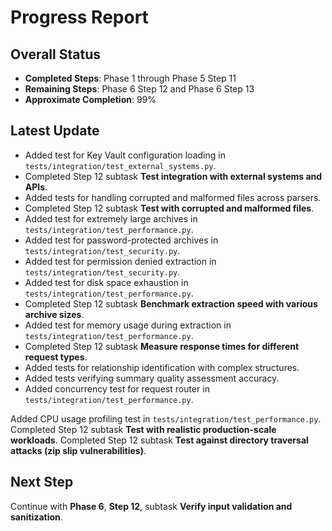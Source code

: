 # Progress Report

## Overall Status
- **Completed Steps**: Phase 1 through Phase 5 Step 11
- **Remaining Steps**: Phase 6 Step 12 and Phase 6 Step 13
- **Approximate Completion**: 99%

## Latest Update
- Added test for Key Vault configuration loading in `tests/integration/test_external_systems.py`.
- Completed Step 12 subtask **Test integration with external systems and APIs**.
- Added tests for handling corrupted and malformed files across parsers.
- Completed Step 12 subtask **Test with corrupted and malformed files**.
- Added test for extremely large archives in `tests/integration/test_performance.py`.
- Added test for password-protected archives in `tests/integration/test_security.py`.
- Added test for permission denied extraction in `tests/integration/test_security.py`.
- Added test for disk space exhaustion in `tests/integration/test_performance.py`.
- Completed Step 12 subtask **Benchmark extraction speed with various archive sizes**.
- Added test for memory usage during extraction in `tests/integration/test_performance.py`.
- Completed Step 12 subtask **Measure response times for different request types**.
- Added tests for relationship identification with complex structures.
- Added tests verifying summary quality assessment accuracy.
- Added concurrency test for request router in `tests/integration/test_performance.py`.

Added CPU usage profiling test in `tests/integration/test_performance.py`.
Completed Step 12 subtask **Test with realistic production-scale workloads**.
Completed Step 12 subtask **Test against directory traversal attacks (zip slip vulnerabilities)**.

## Next Step
Continue with **Phase 6**, **Step 12**, subtask **Verify input validation and sanitization**.
